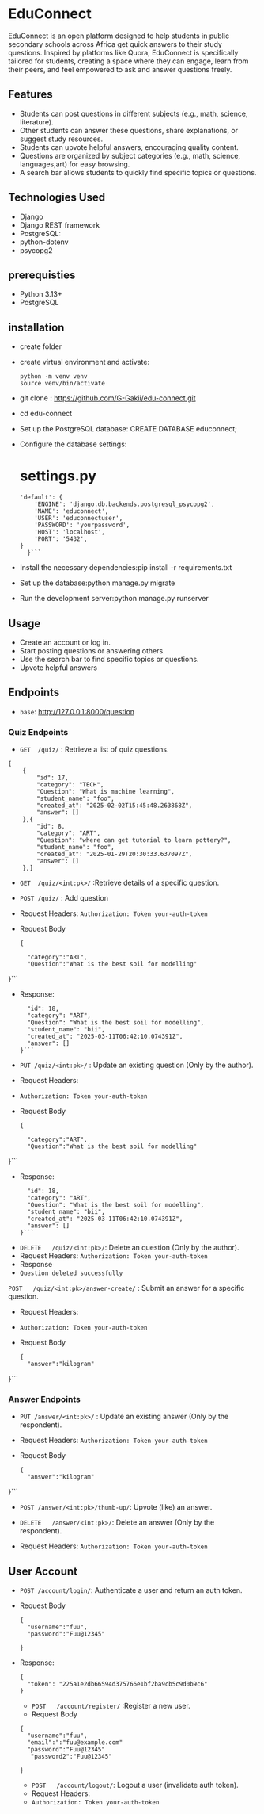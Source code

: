 # EduConnect

EduConnect is an open platform designed to help students in public secondary schools across Africa get quick answers to their study questions. Inspired by platforms like Quora, EduConnect is specifically tailored for students, creating a space where they can engage, learn from their peers, and feel empowered to ask and answer questions freely.

## Features

- Students can post questions in different subjects (e.g., math, science, literature).
- Other students can answer these questions, share explanations, or suggest study resources.
- Students can upvote helpful answers, encouraging quality content.
- Questions are organized by subject categories (e.g., math, science, languages,art) for easy browsing.
- A search bar allows students to quickly find specific topics or questions.

## Technologies Used

- Django
- Django REST framework
- PostgreSQL:
- python-dotenv
- psycopg2

## prerequisties

- Python 3.13+
- PostgreSQL

## installation

- create folder
- create virtual environment and activate:
  ```
  python -m venv venv
  source venv/bin/activate
  ```
- git clone : https://github.com/G-Gakii/edu-connect.git
- cd edu-connect
- Set up the PostgreSQL database: CREATE DATABASE educonnect;
- Configure the database settings:

  # settings.py

  ````DATABASES = {
  'default': {
      'ENGINE': 'django.db.backends.postgresql_psycopg2',
      'NAME': 'educonnect',
      'USER': 'educonnectuser',
      'PASSWORD': 'yourpassword',
      'HOST': 'localhost',
      'PORT': '5432',
  }
    }```

  ````

- Install the necessary dependencies:pip install -r requirements.txt
- Set up the database:python manage.py migrate
- Run the development server:python manage.py runserver

## Usage

- Create an account or log in.
- Start posting questions or answering others.
- Use the search bar to find specific topics or questions.
- Upvote helpful answers

## Endpoints

- `base`: http://127.0.0.1:8000/question

### Quiz Endpoints

- `GET	/quiz/` : Retrieve a list of quiz questions.

```
[
    {
        "id": 17,
        "category": "TECH",
        "Question": "What is machine learning",
        "student_name": "foo",
        "created_at": "2025-02-02T15:45:48.263868Z",
        "answer": []
    },{
        "id": 8,
        "category": "ART",
        "Question": "where can get tutorial to learn pottery?",
        "student_name": "foo",
        "created_at": "2025-01-29T20:30:33.637097Z",
        "answer": []
    },]
```

- `GET	/quiz/<int:pk>/` :Retrieve details of a specific question.
- `POST	/quiz/` : Add question
- Request Headers:
  `Authorization: Token your-auth-token`
- Request Body

  ```
  {

    "category":"ART",
    "Question":"What is the best soil for modelling"

  ```

}```

- Response:

  ````{
    "id": 18,
    "category": "ART",
    "Question": "What is the best soil for modelling",
    "student_name": "bii",
    "created_at": "2025-03-11T06:42:10.074391Z",
    "answer": []
  }```

  ````

- `PUT /quiz/<int:pk>/` : Update an existing question (Only by the author).
- Request Headers:
- `Authorization: Token your-auth-token`
- Request Body

  ```
  {

    "category":"ART",
    "Question":"What is the best soil for modelling"

  ```

}```

- Response:
  ````{
    "id": 18,
    "category": "ART",
    "Question": "What is the best soil for modelling",
    "student_name": "bii",
    "created_at": "2025-03-11T06:42:10.074391Z",
    "answer": []
  }```
  ````
- `DELETE	/quiz/<int:pk>/`: Delete an question (Only by the author).
- Request Headers:
  `Authorization: Token your-auth-token`
- Response
- `Question deleted successfully`

`POST	/quiz/<int:pk>/answer-create/` : Submit an answer for a specific question.

- Request Headers:
- `Authorization: Token your-auth-token`
- Request Body

  ```
  {
    "answer":"kilogram"

  ```

}```

### Answer Endpoints

- `PUT /answer/<int:pk>/` : Update an existing answer (Only by the respondent).
- Request Headers:
  `Authorization: Token your-auth-token`
- Request Body

  ```
  {
    "answer":"kilogram"

  ```

}```

- `POST	/answer/<int:pk>/thumb-up/`: Upvote (like) an answer.

- `DELETE	/answer/<int:pk>/`: Delete an answer (Only by the respondent).
- Request Headers:
  `Authorization: Token your-auth-token`

## User Account

- `POST	/account/login/`: Authenticate a user and return an auth token.

- Request Body

  ```
  {
    "username":"fuu",
    "password":"Fuu@12345"

  }
  ```

- Response:

  ```
  {
    "token": "225a1e2db66594d375766e1bf2ba9cb5c9d0b9c6"
  }
  ```

  - `POST	/account/register/` :Register a new user.
  - Request Body

  ```
  {
    "username":"fuu",
    "email":":"fuu@example.com"
    "password":"Fuu@12345"
     "password2":"Fuu@12345"

  }
  ```

  - `POST	/account/logout/`: Logout a user (invalidate auth token).
  - Request Headers:
  - `Authorization: Token your-auth-token`
